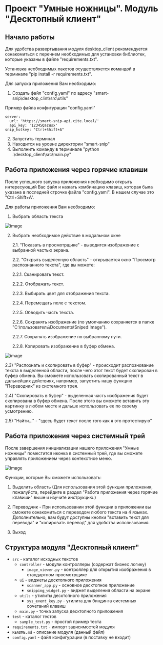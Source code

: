 # Проект "Умные ножницы". Модуль "Десктопный клиент"

## Начало работы
Для удобства развертывания модуля desktop_client рекомендуется ознакомиться с перечнем необходимых для установки библиотек, которые указаны в файле "requirements.txt".

Установка необходимых пакетов осуществляется командой в терминале "pip install -r requirements.txt".

Для запуска приложения Вам необходимо:
1) Создать файл "config.yaml" по адресу "smart-snip\desktop_clint\src\utils"

Пример файла конфигурации "config.yaml"
```
server:
  url: 'https://smart-snip-api.cite.local/'
  api_key: '12345QazWsx'
snip_hotkey: "Ctrl+Shift+A"
```
2) Запустить терминал
3) Находится на уровне директории "smart-snip"
4) Выполнить команду в терминале "python .\desktop_client\src\main.py"

## Работа приложения через горячие клавиши

После успешного запуска приложения необходимо открыть интересующий Вас файл и нажать комбинацию клавиш, которая была указана в последней строчке файла "config.yaml". В нашем случае это "Ctrl+Shift+A".

Для работы приложения Вам необходимо:
1) Выбрать область текста
   
![image](https://github.com/aleksandr-mulyavin/smart-snip/assets/149711009/3ed86a65-f139-46c3-af9f-952489961871)

2) Выбрать необходимое действие в модальном окне 
   
   2.1. "Показать в просмотрщике" - выводится изображение с выбранной частью экрана.
   
   2.2. "Открыть выделенную область" - открывается окно "Просмотр распознанного текста", где вы можете:

      2.2.1. Сканировать текст.
   
      2.2.2. Отображать текст.
   
      2.2.3. Выбирать цвет для отображения текста.
   
      2.2.4. Перемещать поле с текстом.
   
      2.2.5. Обводить часть текста.
   
      2.2.6. Сохранять изображение (по умолчанию сохраняется в папке "C:\пользователь\Documents\Sniped Image").
   
      2.2.7. Сохранять изображение по выбранному пути.
   
      2.2.8. Копировать изображение в буфер обмена.

![image](https://github.com/aleksandr-mulyavin/smart-snip/assets/149711009/2753dcd3-9442-4bf7-8149-2eb8e7aa3d16)


   2.3) "Распознать и скопировать в буфер" - происходит распознование текста в выделенной области, после чего этот текст будет скопирован в буфер обмена. Вы сможете использовать скопированный текст в дальнейших действиях, например, запустить нашу функцию "Переводчик" из системного трея.

   2.4) "Скопировать в буфер" - выделенная часть изображения будет скопирована в буфер обмена. После этого вы сможете вставить эту картинку в любом месте и дальше использовать ее по своему усмотрению.

   2.5) "Найти..." - "здесь будет текст после того как я это протестирую"


## Работа приложения через системный трей

После завершения инициализации нашего приложения "Умные ножницы" поместится иконка в системный трей, где вы сможете управлять приложением через контекстное меню.

![image](https://github.com/aleksandr-mulyavin/smart-snip/assets/149711009/c646c876-503e-4fe8-83b6-10be110979e3)
 

Функции, которые Вы сможете использовать:

1) Выделить область (Для использования этой функции приложения, пожалуйста, перейдите в раздел "Работа приложения через горячие клавиши" выше и изучите инструкцию.)

2) Переводчик - При использовании этой функции в приложении вы сможете ознакомиться с переводом любого текста на 4 языках. Дополнительно, вам будут доступны кнопки "вставить текст для перевода" и "копировать перевод" для удобства использования.

3) Выход


## Структура модуля "Десктопный клиент"
* ```src``` - каталог исходных текстов
  * ```controller``` - модули контроллеры (содержат бизнес логику)
    * ```image_viewer.py``` - контроллер для открытия изображения в стандартном просмотрщике
  * ```ui``` - виджеты десктопного приложения
    * ```scanner_app.py``` - основное десктопное приложение
    * ```snipping_widget.py``` - виджет выделения области на экране
  * ```utils``` - утилиты десктопного приложения
    * ```sys_event_key.py``` - утилита для биндинга системных сочетаний клавиш
  * ```main.py``` - точка запуска десктопного приложения
* ```test``` - каталог тестов
  * ```sample_test.py``` - простой пример теста
* ```requirements.txt``` - импорт зависимостей модуля
* ```README.md``` - описание модуля (данный файл)
* ```config.yaml``` - файл конфигурации (в поставку не входит)


